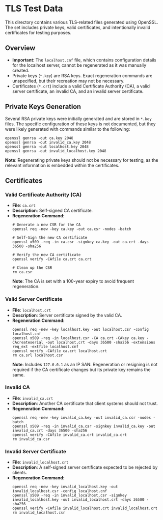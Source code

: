 # TLS Test Data
This directory contains various TLS-related files generated using OpenSSL. The set includes private keys, valid certificates, and intentionally invalid certificates for testing purposes.

## Overview
- **Important**: The `localhost.cnf` file, which contains configuration details for the localhost server, cannot be regenerated as it was manually created.
- Private keys (`*.key`) are RSA keys. Exact regeneration commands are unspecified, but their recreation may not be necessary.
- Certificates (`*.crt`) include a valid Certificate Authority (CA), a valid server certificate, an invalid CA, and an invalid server certificate.

## Private Keys Generation
Several RSA private keys were initially generated and are stored in `*.key` files. The specific configuration of these keys is not documented, but they were likely generated with commands similar to the following:

```shell
openssl genrsa -out ca.key 2048
openssl genrsa -out invalid_ca.key 2048
openssl genrsa -out localhost.key 2048
openssl genrsa -out invalid_localhost.key 2048
```

**Note**: Regenerating private keys should not be necessary for testing, as the relevant information is embedded within the certificates.

## Certificates

### Valid Certificate Authority (CA)
- **File**: `ca.crt`
- **Description**: Self-signed CA certificate.
- **Regeneration Command**:
  ```shell
  # Generate a new CSR for the CA
  openssl req -new -key ca.key -out ca.csr -nodes -batch

  # Self-Sign the new CA certificate
  openssl x509 -req -in ca.csr -signkey ca.key -out ca.crt -days 36500 -sha256

  # Verify the new CA certificate
  openssl verify -CAfile ca.crt ca.crt

  # Clean up the CSR
  rm ca.csr
  ```
  **Note**: The CA is set with a 100-year expiry to avoid frequent regeneration.

### Valid Server Certificate
- **File**: `localhost.crt`
- **Description**: Server certificate signed by the valid CA.
- **Regeneration Command**:
  ```shell
  openssl req -new -key localhost.key -out localhost.csr -config localhost.cnf
  openssl x509 -req -in localhost.csr -CA ca.crt -CAkey ca.key -CAcreateserial -out localhost.crt -days 36500 -sha256 -extensions req_ext -extfile localhost.cnf
  openssl verify -CAfile ca.crt localhost.crt
  rm ca.srl localhost.csr
  ```
  **Note**: Includes `127.0.0.1` as an IP SAN. Regeneration or resigning is not required if the CA certificate changes but its private key remains the same.

### Invalid CA
- **File**: `invalid_ca.crt`
- **Description**: Another CA certificate that client systems should not trust.
- **Regeneration Command**:
  ```shell
  openssl req -new -key invalid_ca.key -out invalid_ca.csr -nodes -batch
  openssl x509 -req -in invalid_ca.csr -signkey invalid_ca.key -out invalid_ca.crt -days 36500 -sha256
  openssl verify -CAfile invalid_ca.crt invalid_ca.crt
  rm invalid_ca.csr
  ```

### Invalid Server Certificate
- **File**: `invalid_localhost.crt`
- **Description**: A self-signed server certificate expected to be rejected by clients.
- **Regeneration Command**:
  ```shell
  openssl req -new -key invalid_localhost.key -out invalid_localhost.csr -config localhost.cnf
  openssl x509 -req -in invalid_localhost.csr -signkey invalid_localhost.key -out invalid_localhost.crt -days 36500 -sha256
  openssl verify -CAfile invalid_localhost.crt invalid_localhost.crt
  rm invalid_localhost.csr
  ```
